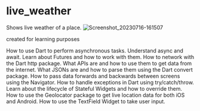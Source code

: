# live_weather

Shows live weather of a place.
![Screenshot_20230716-161507](https://github.com/shreyash0257/Live-Weather/assets/98897735/aae913f0-7d0f-4464-8072-c6b09837ac54)



created for learning purposes

How to use Dart to perform asynchronous tasks.
Understand async and await.
Learn about Futures and how to work with them.
How to network with the Dart http package.
What APIs are and how to use them to get data from the internet.
What JSONs are and how to parse them using the Dart convert package.
How to pass data forwards and backwards between screens using the Navigator.
How to handle exceptions in Dart using try/catch/throw.
Learn about the lifecycle of Stateful Widgets and how to override them.
How to use the Geolocator package to get live location data for both iOS and Android.
How to use the TextField Widget to take user input.
